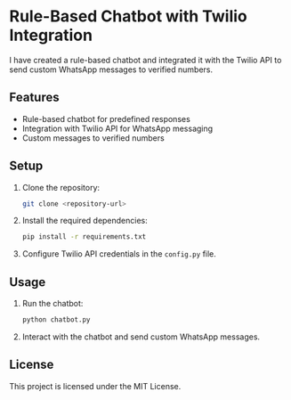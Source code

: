 # Rule-Based Chatbot with Twilio Integration

I have created a rule-based chatbot and integrated it with the Twilio API to send custom WhatsApp messages to verified numbers.

## Features

- Rule-based chatbot for predefined responses
- Integration with Twilio API for WhatsApp messaging
- Custom messages to verified numbers

## Setup

1. Clone the repository:
    ```bash
    git clone <repository-url>
    ```
2. Install the required dependencies:
    ```bash
    pip install -r requirements.txt
    ```
3. Configure Twilio API credentials in the `config.py` file.

## Usage

1. Run the chatbot:
    ```bash
    python chatbot.py
    ```
2. Interact with the chatbot and send custom WhatsApp messages.

## License

This project is licensed under the MIT License.